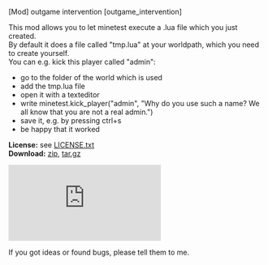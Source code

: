 [Mod] outgame intervention [outgame_intervention]

This mod allows you to let minetest execute a .lua file which you just created.  
By default it does a file called "tmp.lua" at your worldpath, which you need to create yourself.  
You can e.g. kick this player called "admin":
* go to the folder of the world which is used
* add the tmp.lua file
* open it with a texteditor
* write minetest.kick_player("admin", "Why do you use such a name? We all know that you are not a real admin.")
* save it, e.g. by pressing ctrl+s
* be happy that it worked


**License:** see [LICENSE.txt](https://raw.githubusercontent.com/HybridDog/outgame_intervention/master/LICENSE.txt)  
**Download:** [zip](https://github.com/HybridDog/outgame_intervention/archive/master.zip), [tar.gz](https://github.com/HybridDog/outgame_intervention/archive/master.tar.gz)  

![I'm a screenshot!](https://forum.minetest.net/download/file.php?mode=view&id=1690&sid=378695d91b8496225df219c878a37517)

If you got ideas or found bugs, please tell them to me.
